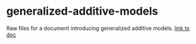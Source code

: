 # generalized-additive-models

Raw files for a document introducing generalized additive models. [link to doc](http://m-clark.github.io/docs/GAM.html)
